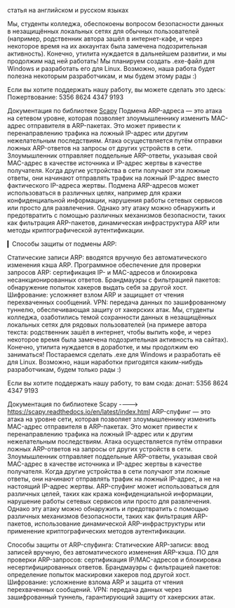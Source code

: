 статья на английском и русском языках

Мы, студенты колледжа, обеспокоены вопросом безопасности данных в незащищённых локальных сетях для обычных пользователей (например, родственник автора зашёл в интернет-кафе, и через некоторое время на их аккаунтах была замечена подозрительная активность). Конечно, утилита нуждается в дальнейшем развитии, и мы продолжим над ней работать! Мы планируем создать .exe-файл для Windows и разработать его для Linux. Возможно, наша работа будет полезна некоторым разработчикам, и мы будем этому рады :)

Если вы хотите поддержать нашу работу, вы можете сделать это здесь: Пожертвование: 5356 8624 4347 9193

Документация по библиотеке <a href='https://scapy.readthedocs.io/en/latest/index.html'>Scapy</a>
Подмена ARP-адреса — это атака на сетевом уровне, которая позволяет злоумышленнику изменить MAC-адрес отправителя в ARP-пакетах. Это может привести к перенаправлению трафика на ложный IP-адрес или другим нежелательным последствиям. Атака осуществляется путём отправки ложных ARP-ответов на запросы от других устройств в сети. Злоумышленник отправляет поддельные ARP-ответы, указывая свой MAC-адрес в качестве источника и IP-адрес жертвы в качестве получателя. Когда другие устройства в сети получают эти ложные ответы, они начинают отправлять трафик на ложный IP-адрес вместо фактического IP-адреса жертвы. Подмена ARP-адресов может использоваться в различных целях, например для кражи конфиденциальной информации, нарушения работы сетевых сервисов или просто для развлечения. Однако эту атаку можно обнаружить и предотвратить с помощью различных механизмов безопасности, таких как фильтрация ARP-пакетов, динамическая инфраструктура ARP или методы криптографической аутентификации.

▎Способы защиты от подмены ARP:

Статические записи ARP: вводятся вручную без автоматического изменения кэша ARP.
Программное обеспечение для проверки запросов ARP: сертификация IP- и MAC-адресов и блокировка несанкционированных ответов.
Брандмауэры с фильтрацией пакетов: обнаружение попыток хакеров выдать себя за другой хост.
Шифрование: усложняет взлом ARP и защищает от чтения перехваченных сообщений.
VPN: передача данных по зашифрованному туннелю, обеспечивающая защиту от хакерских атак.
Мы, студенты колледжа, озаботились темой сохранности данных в незащищённых локальных сетях для рядовых пользователей (на примере автора текста: родственник зашёл в интернет, чтобы выпить кофе, и через некоторое время была замечена подозрительная активность на сайтах). Конечно, утилита нуждается в доработке, и мы продолжим ею заниматься! Постараемся сделать .exe для Windows и разработать её для Linux. Возможно, наши наработки пригодятся каким-нибудь разработчикам, будем только рады :)

Если вы хотите поддержать нашу работу, то вам сюда: донат: 5356 8624 4347 9193

Документация по библиотеке Scapy ----> https://scapy.readthedocs.io/en/latest/index.html ARP-спуфинг — это атака на уровне сети, которая позволяет злоумышленнику изменить MAC-адрес отправителя в ARP-пакетах. Это может привести к перенаправлению трафика на ложный IP-адрес или к другим нежелательным последствиям. Атака осуществляется путём отправки ложных ARP-ответов на запросы от других устройств в сети. Злоумышленник отправляет поддельные ARP-ответы, указывая свой MAC-адрес в качестве источника и IP-адрес жертвы в качестве получателя. Когда другие устройства в сети получают эти ложные ответы, они начинают отправлять трафик на ложный IP-адрес, а не на настоящий IP-адрес жертвы. ARP-спуфинг может использоваться для различных целей, таких как кража конфиденциальной информации, нарушение работы сетевых сервисов или просто для развлечения. Однако эту атаку можно обнаружить и предотвратить с помощью различных механизмов безопасности, таких как фильтрация ARP-пакетов, использование динамической ARP-инфраструктуры или применение криптографических методов аутентификации.

Способы защиты от ARP-спуфинга: Статические ARP-записи: ввод записей вручную, без автоматического изменения ARP-кэша. ПО для проверки ARP-запросов: сертификация IP/MAC-адресов и блокировка несертифицированных ответов. Брандмауэры с фильтрацией пакетов: определение попыток маскировки хакеров под другой хост. Шифрование: усложнение взлома ARP и защита от чтения перехваченных сообщений. VPN: передача данных через зашифрованный туннель, гарантирующий защиту от хакерских атак.
